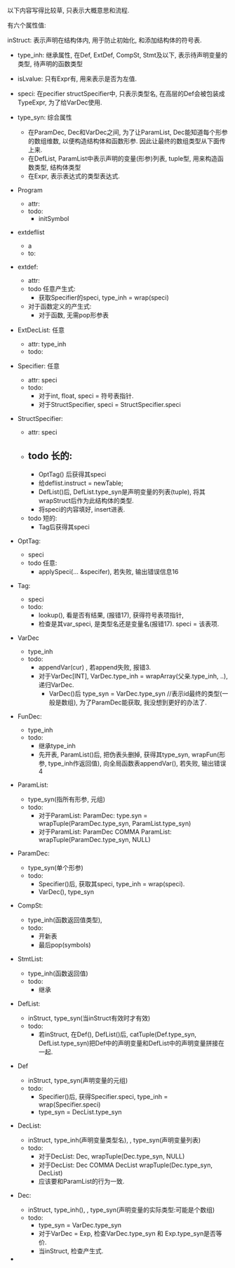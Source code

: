 以下内容写得比较草, 只表示大概意思和流程.




有六个属性值:

inStruct: 表示声明在结构体内, 用于防止初始化, 和添加结构体的符号表.
- type_inh: 继承属性, 在Def, ExtDef, CompSt, Stmt及以下, 表示待声明变量的类型, 待声明的函数类型

- isLvalue: 只有Expr有, 用来表示是否为左值.
- speci: 在pecifier structSpecifier中, 只表示类型名, 在高层的Def会被包装成TypeExpr, 为了给VarDec使用.
- type_syn: 综合属性
  - 在ParamDec, Dec和VarDec之间, 为了让ParamList, Dec能知道每个形参的数组维数, 以便构造结构体和函数形参. 因此让最终的数组类型从下面传上来.
  - 在DefList, ParamList中表示声明的变量(形参)列表, tuple型, 用来构造函数类型, 结构体类型
  - 在Expr, 表示表达式的类型表达式.




- Program
  - attr:
  - todo:
    - initSymbol

- extdeflist
  - a  
  - to:
    
- extdef: 
  - attr: 
  - todo 任意产生式:
    - 获取Specifier的speci, type_inh = wrap(speci)
  - 对于函数定义的产生式:
    - 对于函数, 无需pop形参表
   

- ExtDecList: 任意
  - attr: type_inh
  - todo:
  
- Specifier: 任意
  - attr:  speci 
  - todo:
    - 对于int, float, speci = 符号表指针.
    - 对于StructSpecifier, speci = StructSpecifier.speci

- StructSpecifier: 
  - attr: speci
  - todo 长的:
    - 
    - OptTag() 后获得其speci
    - 给deflist.instruct = newTable;
    - DefList()后, DefList.type_syn是声明变量的列表(tuple), 将其wrapStruct后作为此结构体的类型.
    - 将speci的内容填好, insert进表.
  - todo 短的:
    - Tag后获得其speci

- OptTag:
  - speci
  - todo 任意:
    -  applySpeci(... &specifer), 若失败, 输出错误信息16

- Tag:
  -  speci
  - todo:
    - lookup(), 看是否有结果, (报错17), 获得符号表项指针, 
    - 检查是其var_speci, 是类型名还是变量名(报错17). speci = 该表项.
  
- VarDec
  - type_inh
  - todo:
    -  appendVar(cur) , 若append失败, 报错3.
    - 对于VarDec[INT], VarDec.type_inh = wrapArray(父亲.type_inh, ..), 递归VarDec.
      - VarDec()后 type_syn = VarDec.type_syn //表示id最终的类型(一般是数组), 为了ParamDec能获取, 我没想到更好的办法了.

- FunDec: 
  - type_inh
  - todo:
    - 继承type_inh
    - 先开表, ParamList()后, 把伪表头删掉, 获得其type_syn, wrapFun(形参, type_inh作返回值), 向全局函数表appendVar(), 若失败, 输出错误4

- ParamList:
  - type_syn(指所有形参, 元组)
  - todo: 
    - 对于ParamList: ParamDec: type.syn = wrapTuple(ParamDec.type_syn, ParamList.type_syn)
    - 对于ParamList: ParamDec COMMA ParamList: wrapTuple(ParamDec.type_syn, NULL)

- ParamDec:
  - type_syn(单个形参)
  - todo:
    - Specifier()后, 获取其speci, type_inh = wrap(speci).
    - VarDec(), type_syn

- CompSt:
  - type_inh(函数返回值类型), 
  - todo:
    - 开新表
    - 最后pop(symbols)

- StmtList:
  - type_inh(函数返回值)
  - todo:
    - 继承
- DefList:
  -  inStruct, type_syn(当inStruct有效时才有效)
  - todo:
    - 若inStruct, 在Def(), DefList()后, catTuple(Def.type_syn, DefList.type_syn)把Def中的声明变量和DefList中的声明变量拼接在一起.

- Def
  - inStruct, type_syn(声明变量的元组)
  - todo:
    - Specifier()后, 获得Specifier.speci, type_inh = wrap(Specifier.speci)
    - type_syn = DecList.type_syn
  
- DecList: 
  - inStruct, type_inh(声明变量类型名), , type_syn(声明变量列表)
  - todo:
    - 对于DecList: Dec, wrapTuple(Dec.type_syn, NULL)
    - 对于DecList: Dec COMMA DecList wrapTuple(Dec.type_syn, DecList)
    - 应该要和ParamList的行为一致.
  
- Dec:
  - inStruct, type_inh(), , type_syn(声明变量的实际类型:可能是个数组)
  - todo:
    - type_syn = VarDec.type_syn
    - 对于VarDec = Exp, 检查VarDec.type_syn 和 Exp.type_syn是否等价.
    - 当inStruct, 检查产生式.
  


- 